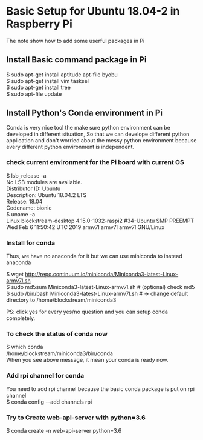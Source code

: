 # Basic Setup for Ubuntu 18.04-2 in Raspberry Pi 
The note show how to add some userful packages in Pi  
## Install Basic command package in Pi   
$ sudo apt-get install aptitude apt-file byobu  
$ sudo apt-get install vim tasksel   
$ sudo apt-get install tree  
$ sudo apt-file update    

## Install Python's Conda environment in Pi
Conda is very nice tool the make sure python environment can be developed in different situation, So that we can develope different python application and don't worried about the messy python environment because every different python environment is independent.   
 
### check current environment for the Pi board with current OS
   
$ lsb_release -a     
No LSB modules are available.  
Distributor ID:	Ubuntu  
Description:	Ubuntu 18.04.2 LTS  
Release:	18.04  
Codename:	bionic  
$ uname -a    
Linux blockstream-desktop 4.15.0-1032-raspi2 #34-Ubuntu SMP PREEMPT Wed Feb 6 11:50:42 UTC 2019 armv7l armv7l armv7l GNU/Linux    

### Install for conda      
Thus, we have no anaconda for it but we can use miniconda to instead anaconda   
  
$ wget http://repo.continuum.io/miniconda/Miniconda3-latest-Linux-armv7l.sh  
$ sudo md5sum Miniconda3-latest-Linux-armv7l.sh # (optional) check md5   
$ sudo /bin/bash Miniconda3-latest-Linux-armv7l.sh # -> change default directory to /home/blockstream/miniconda3  
  
PS: click yes for every yes/no question and you can setup conda completely.   
  
### To check the status of conda now 
$ which conda    
/home/blockstream/miniconda3/bin/conda    
When you see above message, it mean your conda is ready now.   
  
### Add rpi channel for conda  
You need to add rpi channel because the basic conda package is put on  rpi channel    
$ conda config --add channels rpi  
  
### Try to Create web-api-server with python=3.6  
$ conda create -n web-api-server python=3.6  
  
